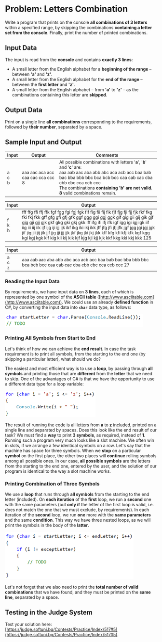 # Problem: Letters Combination

Write a program that prints on the console **all combinations of 3 letters** within a specified range, by skipping the combinations **containing a letter set from the console**. Finally, print the number of printed combinations.

## Input Data

The input is read from the **console** and contains **exactly 3 lines**:
 * A small letter from the English alphabet for a **beginning of the range** – between **'a'** and **'z'**.
 * A small letter from the English alphabet for the **end of the range** – between the **first letter** and **'z'**.
 * A small letter from the English alphabet – from **'a'** to **'z'** – as the combinations containing this letter are **skipped**.

## Output Data

Print on a single line **all combinations** corresponding to the requirements, followed by **their number**, separated by a space.

## Sample Input and Output

| Input | Output | Comments |
| --- | --- | --- |
|a<br>c<br>b|aaa aac aca acc caa cac cca ccc 8|All possible combinations with letters '**а**', '**b**' and '**c**' are:<br>aaa aab aac aba abb abc aca acb acc baa bab bac bba bbb bbc bca bcb bcc caa cab cac cba cbb cbc cca ccb ccc<br>The combinations **containing 'b' are not valid**.<br>**8** valid combinations remain.|

| Input | Output |
| --- | --- |
|f<br>k<br>h|fff ffg ffi ffj ffk fgf fgg fgi fgj fgk fif fig fii fij fik fjf fjg fji fjj fjk fkf fkg fki fkj fkk gff gfg gfi gfj gfk ggf ggg ggi ggj ggk gif gig gii gij gik gjf gjg gji gjj gjk gkf gkg gki gkj gkk iff ifg ifi ifj ifk igf igg igi igj igk iif iig iii iij iik ijf ijg iji ijj ijk ikf ikg iki ikj ikk jff jfg jfi jfj jfk jgf jgg jgi jgj jgk jif jig jii jij jik jjf jjg jji jjj jjk jkf jkg jki jkj jkk kff kfg kfi kfj kfk kgf kgg kgi kgj kgk kif kig kii kij kik kjf kjg kji kjj kjk kkf kkg kki kkj kkk 125|

| Input | Output |
| --- | --- |
|a<br>c<br>z|aaa aab aac aba abb abc aca acb acc baa bab bac bba bbb bbc bca bcb bcc caa cab cac cba cbb cbc cca ccb ccc 27|

### Reading the Input Data

By requirements, we have input data on **3 lines**, each of which is represented by one symbol of the **ASCII table** ([http://www.asciitable.com](http://www.asciitable.com)). We could use an already **defined function** in C#, by converting the input data into **`char`** data type, as follows:

![](/assets/chapter-8-2-images/06.Letters-01.png)

### Printing All Symbols from Start to End

Let's think of how we can achieve the **end result**. In case the task requirement is to print all symbols, from the starting to the end one (by skipping a particular letter), what should we do? 

The easiest and most efficient way is to use a **loop**, by passing through **all symbols** and printing those that are **different** from the **letter** that we need to skip. One of the advantages of C# is that we have the opportunity to use a different data type for a loop variable:

![](/assets/chapter-8-2-images/06.Letters-02.png)

The result of running the code is all letters from **a** to **z** included, printed on a single line and separated by spaces. Does this look like the end result of our task? We must find a **way** to print **3 symbols**, as required, instead of **1**. Running such a program very much looks like a slot machine. We often win in slots, if we arrange a few identical symbols on a row. Let's say that the machine has space for three symbols. When we **stop** on a particular **symbol** on the first place, the other two places will **continue** rolling symbols among all possible ones. In our case, **all possible symbols** are the letters from the starting to the end one, entered by the user, and the solution of our program is identical to the way a slot machine works.

### Printing Combination of Three Symbols

We use a **loop** that runs through **all symbols** from the starting to the end letter (included). On **each iteration** of the **first** loop, we run a **second** one with the same parameters (but **only if** the letter of the first loop is valid, i.e. does not match the one that we must exclude, by requirements). In each iteration of the **second** loop, we run **one** more with the **same parameters** and the same **condition**. This way we have three nested loops, as we will print the symbols in the body of the **latter**.

![](/assets/chapter-8-2-images/06.Letters-03.png)

Let's not forget that we also need to print the **total number of valid combinations** that we have found, and they must be printed on the **same line**, separated by a space.

## Testing in the Judge System

Test your solution here: [https://judge.softuni.bg/Contests/Practice/Index/517#5](https://judge.softuni.bg/Contests/Practice/Index/517#5).
